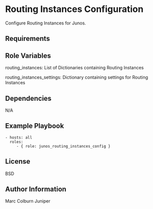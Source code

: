 Routing Instances Configuration
=========

Configure Routing Instances for Junos.

Requirements
------------


Role Variables
--------------
routing_instances: List of Dictionaries containing Routing Instances

routing_instances_settings: Dictionary containing settings for Routing Instances


Dependencies
------------

N/A

Example Playbook
----------------

    - hosts: all
      roles:
         - { role: junos_routing_instances_config }

License
-------

BSD

Author Information
------------------

Marc Colburn Juniper
